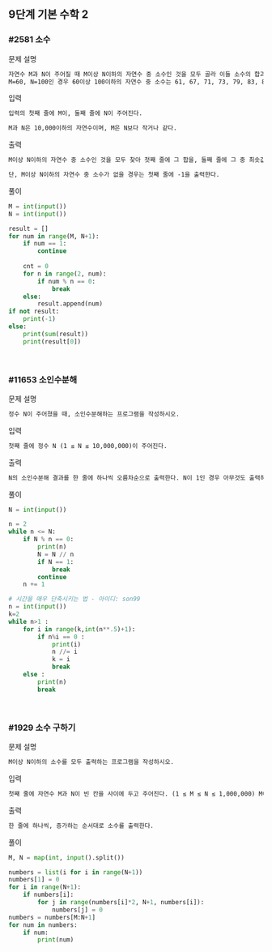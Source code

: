 ## 9단계 기본 수학 2
### #2581 소수
문제 설명
```markdown
자연수 M과 N이 주어질 때 M이상 N이하의 자연수 중 소수인 것을 모두 골라 이들 소수의 합과 최솟값을 찾는 프로그램
M=60, N=100인 경우 60이상 100이하의 자연수 중 소수는 61, 67, 71, 73, 79, 83, 89, 97 총 8개가 있으므로, 이들 소수의 합은 620이고, 최솟값은 61
```

입력
```markdown
입력의 첫째 줄에 M이, 둘째 줄에 N이 주어진다.

M과 N은 10,000이하의 자연수이며, M은 N보다 작거나 같다.
```

출력
```markdown
M이상 N이하의 자연수 중 소수인 것을 모두 찾아 첫째 줄에 그 합을, 둘째 줄에 그 중 최솟값을 출력한다. 

단, M이상 N이하의 자연수 중 소수가 없을 경우는 첫째 줄에 -1을 출력한다.
```

풀이
```python
M = int(input())
N = int(input())

result = []
for num in range(M, N+1):
    if num == 1:
        continue
    
    cnt = 0
    for n in range(2, num):
        if num % n == 0:
            break
    else:
        result.append(num)
if not result:
    print(-1)
else:
    print(sum(result))
    print(result[0])
```

<br>


### #11653 소인수분해
문제 설명
```markdown
정수 N이 주어졌을 때, 소인수분해하는 프로그램을 작성하시오.
```

입력
```markdown
첫째 줄에 정수 N (1 ≤ N ≤ 10,000,000)이 주어진다.
```

출력
```markdown
N의 소인수분해 결과를 한 줄에 하나씩 오름차순으로 출력한다. N이 1인 경우 아무것도 출력하지 않는다.
```

풀이
```python
N = int(input())

n = 2
while n <= N:
    if N % n == 0:
        print(n)
        N = N // n
        if N == 1:
            break
        continue
    n += 1
```
```python
# 시간을 매우 단축시키는 법 - 아이디: son99
n = int(input())
k=2
while n>1 :
    for i in range(k,int(n**.5)+1):
        if n%i == 0 :
            print(i)
            n //= i
            k = i
            break
    else :
        print(n)
        break

```
<br>


### #1929 소수 구하기
문제 설명
```markdown
M이상 N이하의 소수를 모두 출력하는 프로그램을 작성하시오.
```

입력
```markdown
첫째 줄에 자연수 M과 N이 빈 칸을 사이에 두고 주어진다. (1 ≤ M ≤ N ≤ 1,000,000) M이상 N이하의 소수가 하나 이상 있는 입력만 주어진다.
```

출력
```markdown
한 줄에 하나씩, 증가하는 순서대로 소수를 출력한다.
```

풀이
```python
M, N = map(int, input().split())

numbers = list(i for i in range(N+1))
numbers[1] = 0
for i in range(N+1):
    if numbers[i]:
        for j in range(numbers[i]*2, N+1, numbers[i]):
            numbers[j] = 0
numbers = numbers[M:N+1]
for num in numbers:
    if num:
        print(num)
```